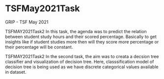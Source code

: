 # TSFMay2021Task
GRIP - TSF May 2021

TSFMAY2021Task2
In this task, the agenda was to predict the relation between student study hours and their scored percentage. Basically to get insights like if student studies more then will they score more percentage or their percentage will be constant.

TSFMAY2021Task2
In the second task, the aim was to creata a decsion tree classifier and visualization of decision tree. Here, classsification model of decision tree is being used as we have discrete categorical values available in dataset.
